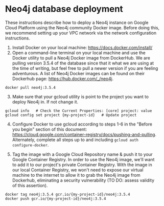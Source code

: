 # Neo4j database deployment

These instructions describe how to deploy a Neo4j instance on Google Cloud Platform using the Neo4j community Docker image. Before doing this, we recommend setting up your VPC network via the network configuration instructions.

1. Install Docker on your local machine: https://docs.docker.com/install/
2. Open a command-line terminal on your local machine and use the Docker utility to pull a Neo4j Docker image from DockerHub. We are pulling version 3.5.4 of the database since that it what we are using at the time of writing, but feel free to pull a newer version if you are feeling adventurous. A list of Neo4j Docker images can be found on their Dockerhub page: https://hub.docker.com/_/neo4j.

```
docker pull neo4j:3.5.4
```

3. Make sure that your gcloud utility is point to the project you want to deploy Neo4j in. If not change it.

```
gcloud info   # Check the Current Properties: [core] project: value
gcloud config set project {my-project-id}   # Update project
```

4. Configure Docker to use gcloud according to steps 1-6 in the "Before you begin" section of this document: https://cloud.google.com/container-registry/docs/pushing-and-pulling. Alternately, complete all steps up to and including `gcloud auth configure-docker`.

5. Tag the image with a Google Cloud Repository name & push it to your Google Container Registry. In order to use the Neo4j image, we'll want to add it to our project's private Container Registry. With the image in our local Container Registry, we won't need to expose our virtual machine to the internet to allow it to grab the Neo4j image from Dockerhub, eliminating a security vulnerability (TO DO: assess validity of this assertion).

```
docker tag neo4j:3.5.4 gcr.io/{my-project-id}/neo4j:3.5.4
docker push gcr.io/{my-project-id}/neo4j:3.5.4
```

